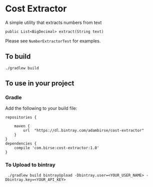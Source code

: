 # Cost Extractor

A simple utility that extracts numbers from text

`public List<BigDecimal> extract(String text)`

Please see `NumberExtractorTest` for examples.

## To build

`./gradlew build`

## To use in your project

### Gradle

Add the following to your build file:

```
repositories {

    maven {
        url  "https://dl.bintray.com/adambirse/cost-extractor"
    }
}
dependencies {
    compile 'com.birse:cost-extractor:1.0'
}

```
### To Upload to bintray

` ./gradlew build bintrayUpload -Dbintray.user=<YOUR_USER_NAME> -Dbintray.key=<YOUR_API_KEY>`
